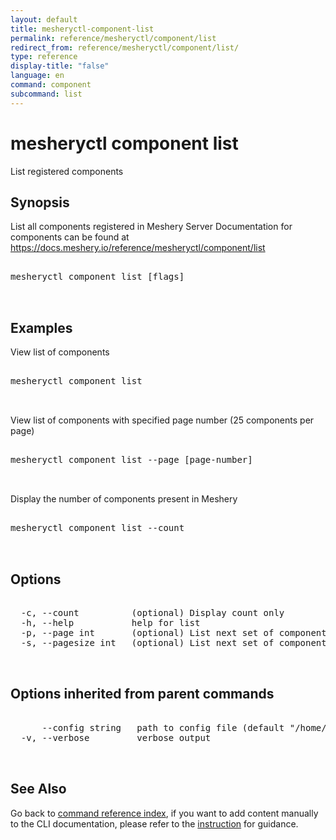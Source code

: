 ```yaml
---
layout: default
title: mesheryctl-component-list
permalink: reference/mesheryctl/component/list
redirect_from: reference/mesheryctl/component/list/
type: reference
display-title: "false"
language: en
command: component
subcommand: list
---
```


# mesheryctl component list

List registered components

## Synopsis

List all components registered in Meshery Server
Documentation for components can be found at https://docs.meshery.io/reference/mesheryctl/component/list
<pre class='codeblock-pre'>
<div class='codeblock'>
mesheryctl component list [flags]

</div>
</pre> 

## Examples

View list of components
<pre class='codeblock-pre'>
<div class='codeblock'>
mesheryctl component list

</div>
</pre> 

View list of components with specified page number (25 components per page)
<pre class='codeblock-pre'>
<div class='codeblock'>
mesheryctl component list --page [page-number]

</div>
</pre> 

Display the number of components present in Meshery
<pre class='codeblock-pre'>
<div class='codeblock'>
mesheryctl component list --count

</div>
</pre> 

## Options

<pre class='codeblock-pre'>
<div class='codeblock'>
  -c, --count          (optional) Display count only
  -h, --help           help for list
  -p, --page int       (optional) List next set of components with --page (default = 1) (default 1)
  -s, --pagesize int   (optional) List next set of components with --pagesize (default = 0)

</div>
</pre>

## Options inherited from parent commands

<pre class='codeblock-pre'>
<div class='codeblock'>
      --config string   path to config file (default "/home/runner/.meshery/config.yaml")
  -v, --verbose         verbose output

</div>
</pre>

## See Also

Go back to [command reference index](/reference/mesheryctl/), if you want to add content manually to the CLI documentation, please refer to the [instruction](/project/contributing/contributing-cli#preserving-manually-added-documentation) for guidance.
